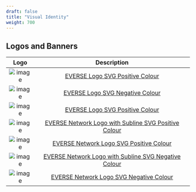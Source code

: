```yaml
---
draft: false
title: "Visual Identity"
weight: 700
---
```


## Logos and Banners

| **Logo** | **Description** |
|:---:|:---:|
| ![image](/images/logos/EOSCEverse_PosColour.svg) | [EVERSE Logo SVG Positive Colour](/images/logos/EOSCEverse_PosColour.svg) |
| ![image](/images/logos/EOSCEverse_NegColour.svg) | [EVERSE Logo SVG Negative Colour](/images/logos/EOSCEverse_NegColour.svg) |
| ![image](/images/logos/EOSCEverse_PosColour_full.svg) | [EVERSE Logo SVG Positive Colour](/images/logos/EOSCEverse_PosColour_full.svg) |
| ![image](/images/network/EVERSE_Logo_Subline.svg) | [EVERSE Network Logo with Subline SVG Positive Colour](/images/network/EVERSE_Logo_Subline.svg) |
| ![image](/images/network/EVERSE_Logo.svg) | [EVERSE Network Logo SVG Positive Colour](/images/network/EVERSE_Logo.svg) |
| ![image](/images/network/EVERSE_Logo_Subline_dark.svg) | [EVERSE Network Logo with Subline SVG Negative Colour](/images/network/EVERSE_Logo_Subline_dark.svg) |
| ![image](/images/network/EVERSE_Logo_dark.svg) | [EVERSE Network Logo SVG Negative Colour](/images/network/EVERSE_Logo_dark.svg) |
